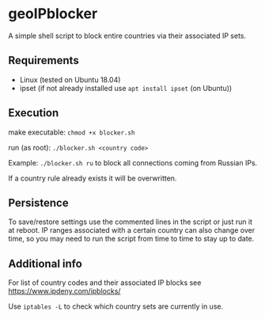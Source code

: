 # geoIPblocker
 A simple shell script to block entire countries via their associated IP sets.
 
 ## Requirements
  * Linux (tested on Ubuntu 18.04)
  * ipset (if not already installed use `apt install ipset` (on Ubuntu))
  
## Execution
 make executable:
 `chmod +x blocker.sh`

 run (as root):
 `./blocker.sh <country code>`

 Example:
 `./blocker.sh ru` to block all connections coming from Russian IPs.
 
  If a country rule already exists it will be overwritten.
 
 ## Persistence
  To save/restore settings use the commented lines in the script or just run it at reboot. IP ranges associated with a certain country can also change over time, so you may need to run the script from time to time to stay up to date.
 
 ## Additional info
  For list of country codes and their associated IP blocks see https://www.ipdeny.com/ipblocks/
   
  Use `iptables -L` to check which country sets are currently in use. 
